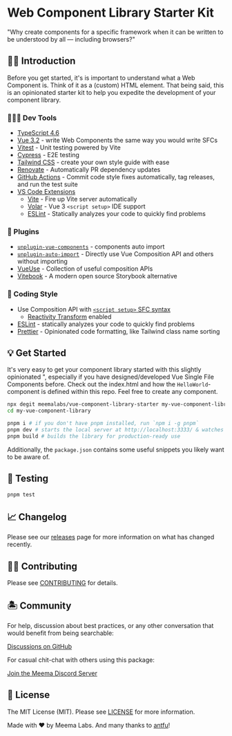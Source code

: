 # Web Component Library Starter Kit

"Why create components for a specific framework when it can be written to be understood by all — including browsers?"

## 👋🏼 Introduction

Before you get started, it's is important to understand what a Web Component is. Think of it as a (custom) HTML element. That being said, this is an opinionated starter kit to help you expedite the development of your component library.

### 👩🏽‍💻 Dev Tools

- [TypeScript 4.6](https://www.typescriptlang.org/)
- [Vue 3.2](https://vuejs.org/) - write Web Components the same way you would write SFCs
- [Vitest](https://github.com/vitest-dev/vitest) - Unit testing powered by Vite
- [Cypress](https://cypress.io/) - E2E testing
- [Tailwind CSS](https://tailwindcss.com/) - create your own style guide with ease
- [Renovate](https://renovatebot.com/) - Automatically PR dependency updates
- [GitHub Actions](https://github.com/features/actions) - Commit code style fixes automatically, tag releases, and run the test suite
- [VS Code Extensions](./.vscode/extensions.json)
  - [Vite](https://marketplace.visualstudio.com/items?itemName=antfu.vite) - Fire up Vite server automatically
  - [Volar](https://marketplace.visualstudio.com/items?itemName=johnsoncodehk.volar) - Vue 3 `<script setup>` IDE support
  - [ESLint](https://marketplace.visualstudio.com/items?itemName=dbaeumer.vscode-eslint) - Statically analyzes your code to quickly find problems

### 🧩 Plugins

- [`unplugin-vue-components`](https://github.com/antfu/unplugin-vue-components) - components auto import
- [`unplugin-auto-import`](https://github.com/antfu/unplugin-auto-import) - Directly use Vue Composition API and others without importing
- [VueUse](https://github.com/antfu/vueuse) - Collection of useful composition APIs
- [Vitebook](https://vitebook.dev) - A modern open source Storybook alternative

### 🥰 Coding Style

- Use Composition API with [`<script setup>` SFC syntax](https://github.com/vuejs/rfcs/pull/227)
  - [Reactivity Transform](https://vuejs.org/guide/extras/reactivity-transform.html) enabled
- [ESLint](https://eslint.org/) - statically analyzes your code to quickly find problems
- [Prettier](https://prettier.io/) - Opinionated code formatting, like Tailwind class name sorting

## 💡 Get Started

It's very easy to get your component library started with this slightly opinionated ", especially if you have designed/developed Vue Single File Components before. Check out the index.html and how the `HelloWorld`-component is defined within this repo. Feel free to create any component.

```bash
npx degit meemalabs/vue-component-library-starter my-vue-component-library
cd my-vue-component-library

pnpm i # if you don't have pnpm installed, run `npm i -g pnpm`
pnpm dev # starts the local server at http://localhost:3333/ & watches for changes
pnpm build # builds the library for production-ready use
```

Additionally, the `package.json` contains some useful snippets you likely want to be aware of.

## 🧪 Testing

```bash
pnpm test
```

## 📈 Changelog

Please see our [releases](https://github.com/meemalabs/web-components-library-starter/releases) page for more information on what has changed recently.

## 💪🏼 Contributing

Please see [CONTRIBUTING](.github/CONTRIBUTING.md) for details.

## 🏝 Community

For help, discussion about best practices, or any other conversation that would benefit from being searchable:

[Discussions on GitHub](https://github.com/meemalabs/web-components-library-starter/discussions)

For casual chit-chat with others using this package:

[Join the Meema Discord Server](https://discord.meema.io)

## 📄 License

The MIT License (MIT). Please see [LICENSE](LICENSE.md) for more information.

Made with ❤️ by Meema Labs. And many thanks to [antfu](https://github.com/antfu)!
